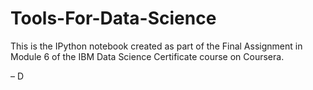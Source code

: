 # Tools-For-Data-Science
This is the IPython notebook created as part of the Final Assignment in Module 6 of the IBM Data Science Certificate course on Coursera.

– D
